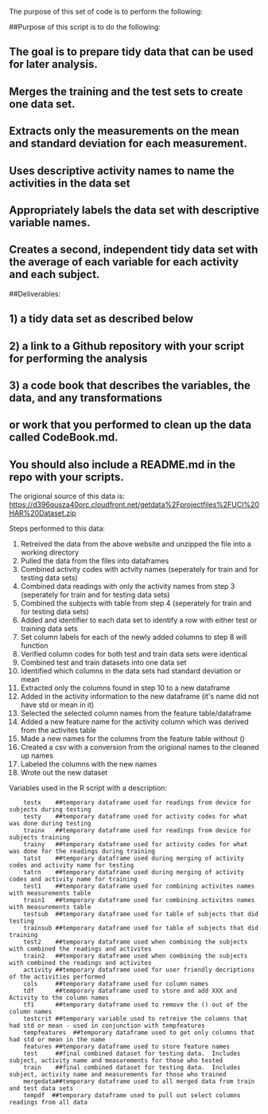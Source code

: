 The purpose of this set of code is to perform the following:

##Purpose of this script is to do the following:
##
## The goal is to prepare tidy data that can be used for later analysis.
## Merges the training and the test sets to create one data set.
## Extracts only the measurements on the mean and standard deviation for each measurement. 
## Uses descriptive activity names to name the activities in the data set
## Appropriately labels the data set with descriptive variable names. 
## Creates a second, independent tidy data set with the average of each variable for each activity and each subject. 

##Deliverables:
## 1) a tidy data set as described below
## 2) a link to a Github repository with your script for performing the analysis
## 3) a code book that describes the variables, the data, and any transformations 
##    or work that you performed to clean up the data called CodeBook.md.
##    You should also include a README.md in the repo with your scripts. 


The origional source of this data is:
	https://d396qusza40orc.cloudfront.net/getdata%2Fprojectfiles%2FUCI%20HAR%20Dataset.zip

Steps performed to this data:
 1)  Retreived the data from the above website and unzipped the file into a working directory
 2)  Pulled the data from the files into dataframes
 3)  Combined activity codes with actvity names (seperately for train and for testing data sets)
 4)  Combined data readings with only the activity names from step 3 (seperately for train and for testing data sets)
 5)  Combined the subjects with table from step 4 (seperately for train and for testing data sets)
 6)  Added and identifier to each data set to identify a row with either test or training data sets
 7)  Set column labels for each of the newly added columns to step 8 will function
 8)  Verified column codes for both test and train data sets were identical
 9)  Combined test and train datasets into one data set
10)  Identified which columns in the data sets had standard deviation or mean
11)  Extracted only the columns found in step 10 to a new dataframe
12)  Added in the activity information to the new dataframe (it's name did not have std or mean in it)
13)  Selected the selected column names from the feature table/dataframe
13)  Added a new feature name for the activity column which was derived from the activites table
14)  Made a new names for the columns from the feature table without ()
15)  Created a csv with a conversion from the origional names to the cleaned up names
16)  Labeled the columns with the new names
17)  Wrote out the new dataset


Variables used in the R script with a description:

        testx    ##temporary dataframe used for readings from device for subjects during testing
        testy    ##temporary dataframe used for activity codes for what was done during testing
        trainx   ##temporary dataframe used for readings from device for subjects training
        trainy   ##temporary dataframe used for activity codes for what was done for the readings during training
        tatst    ##temporary dataframe used during merging of activity codes and activity name for testing
        tatrn    ##temporary dataframe used during merging of activity codes and activity name for training
        test1    ##temporary dataframe used for combining activites names with measurements table
        train1   ##temporary dataframe used for combining activites names with measurements table
        testsub  ##temporary dataframe used for table of subjects that did testing
        trainsub ##temporary dataframe used for table of subjects that did training
        test2    ##temporary dataframe used when combining the subjects with combined the readings and activites
        train2   ##temporary dataframe used when combining the subjects with combined the readings and activites
        activity ##temporary dataframe used for user friendly decriptions of the activities performed
        cols     ##temporary dataframe used for column names
        tdf      ##temporary dataframe used to store and add XXX and Activity to the column names
        tf1      ##temporary dataframe used to remove the () out of the column names
        testcrit ##temporary variable used to retreive the columns that had std or mean - used in conjunction with tempfeatures
        tempfeatures  ##temporary dataframe used to get only columns that had std or mean in the name
        features ##temporary dataframe used to store feature names
        test     ##final combined dataset for testing data.  Includes subject, activity name and measurements for those who tested
        train    ##final combined dataset for testing data.  Includes subject, activity name and measurements for those who trained
        mergedata##temporary dataframe used to all merged data from train and test data sets        
        tempdf  ##temporary dataframe used to pull out select columns readings from all data  